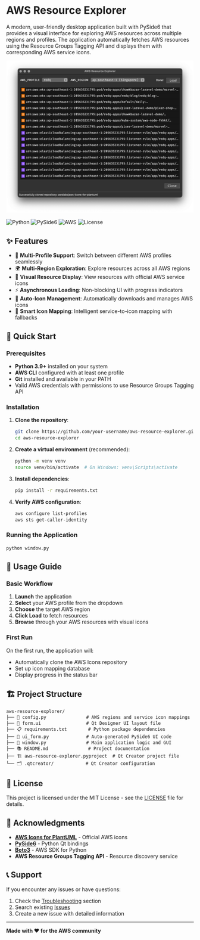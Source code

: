 # AWS Resource Explorer

A modern, user-friendly desktop application built with PySide6 that provides a visual interface for exploring AWS resources across multiple regions and profiles. The application automatically fetches AWS resources using the Resource Groups Tagging API and displays them with corresponding AWS service icons.

![AWS Resource Explorer](.media/screenshot.png)

![Python](https://img.shields.io/badge/python-3.9+-blue.svg)
![PySide6](https://img.shields.io/badge/PySide6-6.0+-green.svg)
![AWS](https://img.shields.io/badge/AWS-CLI-orange.svg)
![License](https://img.shields.io/badge/license-MIT-blue.svg)

## ✨ Features

- 🔐 **Multi-Profile Support**: Switch between different AWS profiles seamlessly
- 🌍 **Multi-Region Exploration**: Explore resources across all AWS regions
- 🎨 **Visual Resource Display**: View resources with official AWS service icons
- ⚡ **Asynchronous Loading**: Non-blocking UI with progress indicators
- 🔄 **Auto-Icon Management**: Automatically downloads and manages AWS icons
- 🎯 **Smart Icon Mapping**: Intelligent service-to-icon mapping with fallbacks

## 🚀 Quick Start

### Prerequisites

- **Python 3.9+** installed on your system
- **AWS CLI** configured with at least one profile
- **Git** installed and available in your PATH
- Valid AWS credentials with permissions to use Resource Groups Tagging API

### Installation

1. **Clone the repository**:
   ```bash
   git clone https://github.com/your-username/aws-resource-explorer.git
   cd aws-resource-explorer
   ```

2. **Create a virtual environment** (recommended):
   ```bash
   python -m venv venv
   source venv/bin/activate  # On Windows: venv\Scripts\activate
   ```

3. **Install dependencies**:
   ```bash
   pip install -r requirements.txt
   ```

4. **Verify AWS configuration**:
   ```bash
   aws configure list-profiles
   aws sts get-caller-identity
   ```

### Running the Application

```bash
python window.py
```

## 📖 Usage Guide

### Basic Workflow

1. **Launch** the application
2. **Select** your AWS profile from the dropdown
3. **Choose** the target AWS region
4. **Click Load** to fetch resources
5. **Browse** through your AWS resources with visual icons

### First Run

On the first run, the application will:
- Automatically clone the AWS Icons repository
- Set up icon mapping database
- Display progress in the status bar

## 🏗️ Project Structure

```
aws-resource-explorer/
├── 📄 config.py               # AWS regions and service icon mappings
├── 🎨 form.ui                 # Qt Designer UI layout file
├── 📋 requirements.txt        # Python package dependencies
├── 🔧 ui_form.py              # Auto-generated PySide6 UI code
├── 🐍 window.py               # Main application logic and GUI
├── 📚 README.md               # Project documentation
├── 🏗️ aws-resource-explorer.pyproject  # Qt Creator project file
└── 🗂️ .qtcreator/            # Qt Creator configuration
```

## 📄 License

This project is licensed under the MIT License - see the [LICENSE](LICENSE) file for details.

## 🙏 Acknowledgments

- **[AWS Icons for PlantUML](https://github.com/awslabs/aws-icons-for-plantuml)** - Official AWS icons
- **[PySide6](https://pypi.org/project/PySide6/)** - Python Qt bindings
- **[Boto3](https://boto3.amazonaws.com/)** - AWS SDK for Python
- **AWS Resource Groups Tagging API** - Resource discovery service

## 📞 Support

If you encounter any issues or have questions:
1. Check the [Troubleshooting](#-troubleshooting) section
2. Search existing [Issues](https://github.com/your-username/aws-resource-explorer/issues)
3. Create a new issue with detailed information

---

**Made with ❤️ for the AWS community**